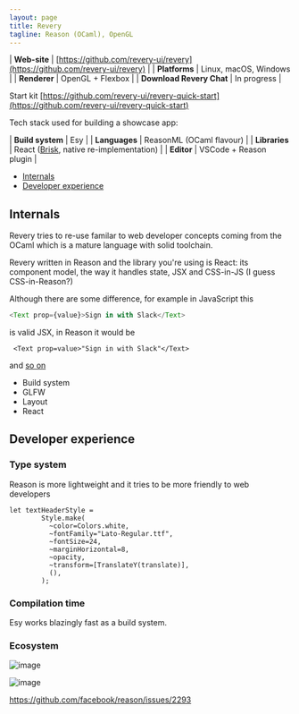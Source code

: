 ```yaml
---
layout: page
title: Revery
tagline: Reason (OCaml), OpenGL
---
```


| **Web-site** | [https://github.com/revery-ui/revery](https://github.com/revery-ui/revery) |
| **Platforms** | Linux, macOS, Windows |
| **Renderer** | OpenGL + Flexbox |
| **Download Revery Chat** | In progress |

Start kit [https://github.com/revery-ui/revery-quick-start](https://github.com/revery-ui/revery-quick-start)

Tech stack used for building a showcase app:

| **Build system** | Esy |
| **Languages** | ReasonML (OCaml flavour) |
| **Libraries** | React ([Brisk](https://github.com/briskml/brisk), native re-implementation) |
| **Editor** | VSCode + Reason plugin |

- [Internals](#internals)
- [Developer experience](#developer-experience)

## Internals

Revery tries to re-use familar to web developer concepts coming from the OCaml which is a mature language with solid toolchain.

Revery written in Reason and the library you're using is React: its component model, the way it handles state, JSX and CSS-in-JS (I guess CSS-in-Reason?)

Although there are some difference, for example in JavaScript this

```js
<Text prop={value}>Sign in with Slack</Text>
```

is valid JSX, in Reason it would be

```reason
 <Text prop=value>"Sign in with Slack"</Text>
```

and [so on](https://reasonml.github.io/docs/en/jsx)

- Build system
- GLFW
- Layout
- React

## Developer experience

### Type system

Reason is more lightweight and it tries to be more friendly to web developers

```reason
let textHeaderStyle =
        Style.make(
          ~color=Colors.white,
          ~fontFamily="Lato-Regular.ttf",
          ~fontSize=24,
          ~marginHorizontal=8,
          ~opacity,
          ~transform=[TranslateY(translate)],
          (),
        );
```

### Compilation time

Esy works blazingly fast as a build system.

### Ecosystem

![image](https://user-images.githubusercontent.com/1004115/52076947-e8120180-25a0-11e9-8734-9661d58a38fe.png)

![image](https://user-images.githubusercontent.com/1004115/52076437-b8aec500-259f-11e9-8632-cbf07a2df495.png)

https://github.com/facebook/reason/issues/2293
